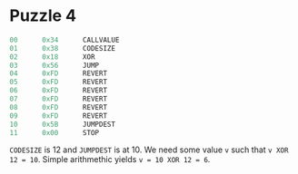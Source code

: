 # Puzzle 4

```js
00      0x34      CALLVALUE
01      0x38      CODESIZE
02      0x18      XOR
03      0x56      JUMP
04      0xFD      REVERT
05      0xFD      REVERT
06      0xFD      REVERT
07      0xFD      REVERT
08      0xFD      REVERT
09      0xFD      REVERT
10      0x5B      JUMPDEST
11      0x00      STOP
```

`CODESIZE` is 12 and `JUMPDEST` is at 10. We need some value `v` such that `v XOR 12 = 10`. Simple arithmethic yields `v = 10 XOR 12 = 6`.